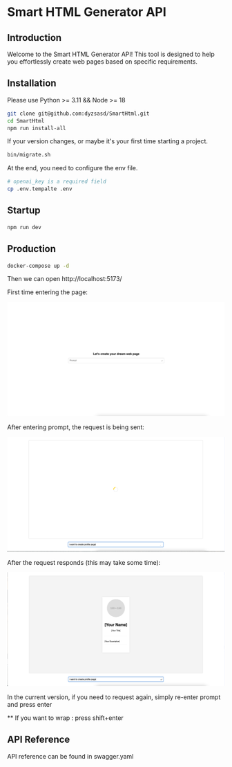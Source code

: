 # Smart HTML Generator API

## Introduction
Welcome to the Smart HTML Generator API! This tool is designed to help you effortlessly create web pages based on specific requirements.

## Installation
Please use Python >= 3.11 && Node >= 18

```bash
git clone git@github.com:dyzsasd/SmartHtml.git
cd SmartHtml
npm run install-all
```

If your version changes, or maybe it's your first time starting a project.

```bash
bin/migrate.sh
```

At the end, you need to configure the env file.

```bash
# openai_key is a required field
cp .env.tempalte .env
```

## Startup
```bash
npm run dev
```

## Production
```bash
docker-compose up -d
```

Then we can open http://localhost:5173/

First time entering the page:

![first-enter-webpage](./doc/images/first-enter-webpage.png)

After entering prompt, the request is being sent:

![loading](./doc/images/loading.png)

After the request responds (this may take some time):

![request-complete.png](./doc/images/request-complete.png)

In the current version, if you need to request again, simply re-enter prompt and press enter

** If you want to wrap : press shift+enter

## API Reference
API reference can be found in swagger.yaml
